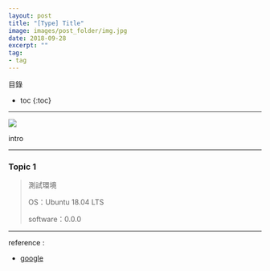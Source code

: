 ```yaml
---
layout: post
title: "[Type] Title"
image: images/post_folder/img.jpg
date: 2018-09-28
excerpt: ""
tag:
- tag
---
```


目錄
* toc
{:toc}

---

![](../images/post_folder-Note/img.jpg)

intro

---

### Topic 1

>測試環境
>
>OS：Ubuntu 18.04 LTS
>
>software：0.0.0

---

reference :

* [google](https://google.com)
